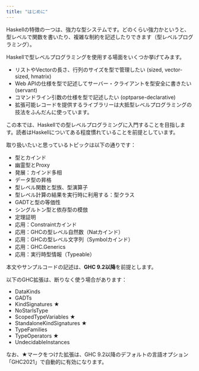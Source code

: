 ```yaml
---
title: "はじめに"
---
```


Haskellの特徴の一つは、強力な型システムです。どのくらい強力かというと、型レベルで関数を書いたり、複雑な制約を記述したりできます（型レベルプログラミング）。

Haskellで型レベルプログラミングを使用する場面をいくつか挙げてみます。

* リストやVectorの長さ、行列のサイズを型で管理したい (sized, vector-sized, hmatrix)
* Web APIの仕様を型で記述してサーバー・クライアントを型安全に書きたい (servant)
* コマンドライン引数の仕様を型で記述したい (optparse-declarative)
* 拡張可能レコードを提供するライブラリーは大抵型レベルプログラミングの技法をふんだんに使っています。

この本では、Haskellでの型レベルプログラミングに入門することを目指します。読者はHaskellについてある程度慣れていることを前提としています。

取り扱いたいと思っているトピックは以下の通りです：

* 型とカインド
* 幽霊型とProxy
* 発展：カインド多相
* データ型の昇格
* 型レベル関数と型族、型演算子
* 型レベル計算の結果を実行時に利用する：型クラス
* GADTと型の等価性
* シングルトン型と依存型の模倣
* 定理証明
* 応用：Constraintカインド
* 応用：GHCの型レベル自然数（Natカインド）
* 応用：GHCの型レベル文字列（Symbolカインド）
* 応用：GHC.Generics
* 応用：実行時型情報（Typeable）

本文やサンプルコードの記述は、**GHC 9.2以降**を前提とします。

以下のGHC拡張は、断りなく使う場合があります：

* DataKinds
* GADTs
* KindSignatures ★
* NoStarIsType
* ScopedTypeVariables ★
* StandaloneKindSignatures ★
* TypeFamilies
* TypeOperators ★
* UndecidableInstances

なお、★マークをつけた拡張は、GHC 9.2以降のデフォルトの言語オプション「GHC2021」で自動的に有効になります。
